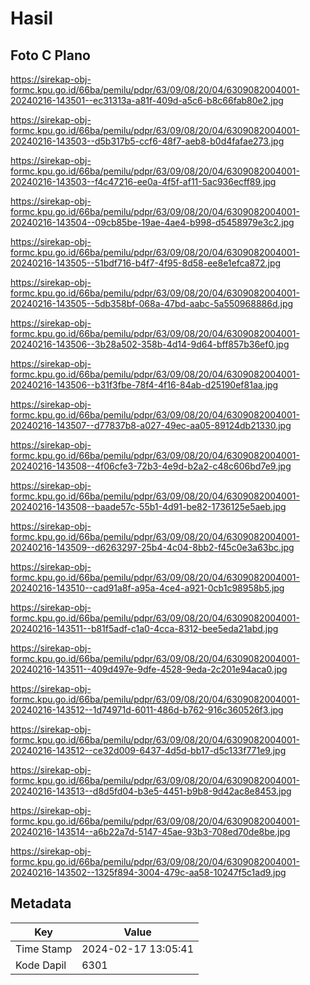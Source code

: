 # Hasil

## Foto C Plano

https://sirekap-obj-formc.kpu.go.id/66ba/pemilu/pdpr/63/09/08/20/04/6309082004001-20240216-143501--ec31313a-a81f-409d-a5c6-b8c66fab80e2.jpg

https://sirekap-obj-formc.kpu.go.id/66ba/pemilu/pdpr/63/09/08/20/04/6309082004001-20240216-143503--d5b317b5-ccf6-48f7-aeb8-b0d4fafae273.jpg

https://sirekap-obj-formc.kpu.go.id/66ba/pemilu/pdpr/63/09/08/20/04/6309082004001-20240216-143503--f4c47216-ee0a-4f5f-af11-5ac936ecff89.jpg

https://sirekap-obj-formc.kpu.go.id/66ba/pemilu/pdpr/63/09/08/20/04/6309082004001-20240216-143504--09cb85be-19ae-4ae4-b998-d5458979e3c2.jpg

https://sirekap-obj-formc.kpu.go.id/66ba/pemilu/pdpr/63/09/08/20/04/6309082004001-20240216-143505--51bdf716-b4f7-4f95-8d58-ee8e1efca872.jpg

https://sirekap-obj-formc.kpu.go.id/66ba/pemilu/pdpr/63/09/08/20/04/6309082004001-20240216-143505--5db358bf-068a-47bd-aabc-5a550968886d.jpg

https://sirekap-obj-formc.kpu.go.id/66ba/pemilu/pdpr/63/09/08/20/04/6309082004001-20240216-143506--3b28a502-358b-4d14-9d64-bff857b36ef0.jpg

https://sirekap-obj-formc.kpu.go.id/66ba/pemilu/pdpr/63/09/08/20/04/6309082004001-20240216-143506--b31f3fbe-78f4-4f16-84ab-d25190ef81aa.jpg

https://sirekap-obj-formc.kpu.go.id/66ba/pemilu/pdpr/63/09/08/20/04/6309082004001-20240216-143507--d77837b8-a027-49ec-aa05-89124db21330.jpg

https://sirekap-obj-formc.kpu.go.id/66ba/pemilu/pdpr/63/09/08/20/04/6309082004001-20240216-143508--4f06cfe3-72b3-4e9d-b2a2-c48c606bd7e9.jpg

https://sirekap-obj-formc.kpu.go.id/66ba/pemilu/pdpr/63/09/08/20/04/6309082004001-20240216-143508--baade57c-55b1-4d91-be82-1736125e5aeb.jpg

https://sirekap-obj-formc.kpu.go.id/66ba/pemilu/pdpr/63/09/08/20/04/6309082004001-20240216-143509--d6263297-25b4-4c04-8bb2-f45c0e3a63bc.jpg

https://sirekap-obj-formc.kpu.go.id/66ba/pemilu/pdpr/63/09/08/20/04/6309082004001-20240216-143510--cad91a8f-a95a-4ce4-a921-0cb1c98958b5.jpg

https://sirekap-obj-formc.kpu.go.id/66ba/pemilu/pdpr/63/09/08/20/04/6309082004001-20240216-143511--b81f5adf-c1a0-4cca-8312-bee5eda21abd.jpg

https://sirekap-obj-formc.kpu.go.id/66ba/pemilu/pdpr/63/09/08/20/04/6309082004001-20240216-143511--409d497e-9dfe-4528-9eda-2c201e94aca0.jpg

https://sirekap-obj-formc.kpu.go.id/66ba/pemilu/pdpr/63/09/08/20/04/6309082004001-20240216-143512--1d74971d-6011-486d-b762-916c360526f3.jpg

https://sirekap-obj-formc.kpu.go.id/66ba/pemilu/pdpr/63/09/08/20/04/6309082004001-20240216-143512--ce32d009-6437-4d5d-bb17-d5c133f771e9.jpg

https://sirekap-obj-formc.kpu.go.id/66ba/pemilu/pdpr/63/09/08/20/04/6309082004001-20240216-143513--d8d5fd04-b3e5-4451-b9b8-9d42ac8e8453.jpg

https://sirekap-obj-formc.kpu.go.id/66ba/pemilu/pdpr/63/09/08/20/04/6309082004001-20240216-143514--a6b22a7d-5147-45ae-93b3-708ed70de8be.jpg

https://sirekap-obj-formc.kpu.go.id/66ba/pemilu/pdpr/63/09/08/20/04/6309082004001-20240216-143502--1325f894-3004-479c-aa58-10247f5c1ad9.jpg


## Metadata

| Key        | Value               |
| ---------- | ------------------- |
| Time Stamp | 2024-02-17 13:05:41 |
| Kode Dapil | 6301                |



